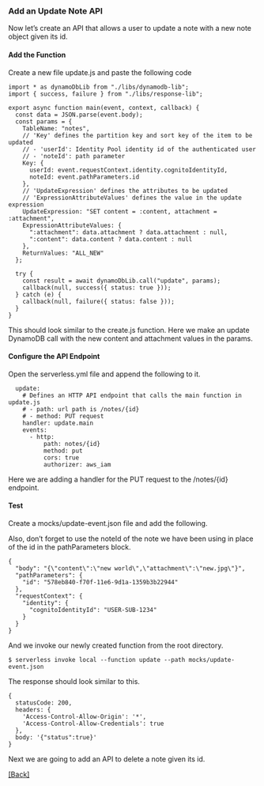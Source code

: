 ### **Add an Update Note API**
Now let’s create an API that allows a user to update a note with a new note object given its id.

#### Add the Function
Create a new file update.js and paste the following code

```
import * as dynamoDbLib from "./libs/dynamodb-lib";
import { success, failure } from "./libs/response-lib";

export async function main(event, context, callback) {
  const data = JSON.parse(event.body);
  const params = {
    TableName: "notes",
    // 'Key' defines the partition key and sort key of the item to be updated
    // - 'userId': Identity Pool identity id of the authenticated user
    // - 'noteId': path parameter
    Key: {
      userId: event.requestContext.identity.cognitoIdentityId,
      noteId: event.pathParameters.id
    },
    // 'UpdateExpression' defines the attributes to be updated
    // 'ExpressionAttributeValues' defines the value in the update expression
    UpdateExpression: "SET content = :content, attachment = :attachment",
    ExpressionAttributeValues: {
      ":attachment": data.attachment ? data.attachment : null,
      ":content": data.content ? data.content : null
    },
    ReturnValues: "ALL_NEW"
  };

  try {
    const result = await dynamoDbLib.call("update", params);
    callback(null, success({ status: true }));
  } catch (e) {
    callback(null, failure({ status: false }));
  }
}
```

This should look similar to the create.js function. Here we make an update DynamoDB call with the new content and attachment values in the params.

#### Configure the API Endpoint
Open the serverless.yml file and append the following to it.

```
  update:
    # Defines an HTTP API endpoint that calls the main function in update.js
    # - path: url path is /notes/{id}
    # - method: PUT request
    handler: update.main
    events:
      - http:
          path: notes/{id}
          method: put
          cors: true
          authorizer: aws_iam
```

Here we are adding a handler for the PUT request to the /notes/{id} endpoint.

#### Test
Create a mocks/update-event.json file and add the following.

Also, don’t forget to use the noteId of the note we have been using in place of the id in the pathParameters block.

```
{
  "body": "{\"content\":\"new world\",\"attachment\":\"new.jpg\"}",
  "pathParameters": {
    "id": "578eb840-f70f-11e6-9d1a-1359b3b22944"
  },
  "requestContext": {
    "identity": {
      "cognitoIdentityId": "USER-SUB-1234"
    }
  }
}
```

And we invoke our newly created function from the root directory.

```
$ serverless invoke local --function update --path mocks/update-event.json
```

The response should look similar to this.

```
{
  statusCode: 200,
  headers: {
    'Access-Control-Allow-Origin': '*',
    'Access-Control-Allow-Credentials': true
  },
  body: '{"status":true}'
}
```

Next we are going to add an API to delete a note given its id.


[[Back]](https://github.com/eksant/serverless-react-aws)
